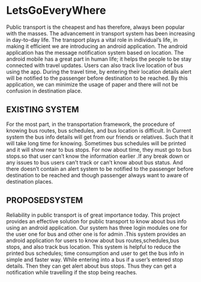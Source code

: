 # LetsGoEveryWhere

Public transport is the cheapest and has therefore, always been popular with the masses. The advancement in transport system has been increasing in day-to-day life. The transport plays a vital role in individual’s life, in making it efficient we are introducing an android application. The android application has the message notification system based on location.  The android mobile has a great part in human life; it helps the people to be stay connected with travel updates. Users can also track live location of bus using the app. During the travel time, by entering their location details alert will be notified to the passenger before destination to be reached. By this application, we can minimize the usage of paper and there will not be confusion in destination place. 

## EXISTING SYSTEM

For the most part, in the transportation framework, the procedure of knowing bus routes, bus schedules, and bus location is difficult. In Current system   the bus info details will get from our friends or relatives. Such that it will take long time for knowing. Sometimes bus schedules will be printed and it will show near to bus stops. For now about time, they must go to bus stops.so that user can’t know the information earlier .If any break down or any issues to bus users can’t track or can’t know about bus status. And there doesn’t contain an alert system to be notified to the passenger before destination to be reached and though passenger always want to aware of destination places.

## PROPOSEDSYSTEM

Reliability in public transport is of great importance today. This project provides an effective solution for public transport to know about bus info using an android application. Our system has three login  modules one for the user one for bus and other one is for admin .This system provides an android application for users to know about bus routes,schedules,bus stops, and also track bus location. This system is helpful to reduce the printed bus schedules; time consumption and user to get the bus info in simple and faster way. While entering into a bus if a user’s entered stop details. Then they can get alert about bus stops. Thus they can get a notification while travelling if the stop being reaches. 


